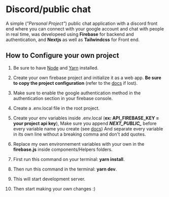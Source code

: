 # Discord/public chat

A simple (_"Personal Project"_) public chat application with a discord front end where you can connect with your google account and chat with people in real time, was developeed using **Firebase** for backend and authentication, and **Nextjs** as well as **Tailwindcss** for Front end.

## How to Configure your own project

1. Be sure to have [Node](https://nodejs.org) and [Yarn](https://yarnpkg.com/) installed.

2. Create your own firebase project and initialize it as a web app. **Be sure to copy the project configuration** (refer to the [docs](https://firebase.google.com/docs/web/setup) if lost).

3. Make sure to enable the google authentication method in the authentication section in your firebase console.

4. Create a .env.local file in the root project.

5. Create your env variables inside .env.local (**ex: API_FIREBASE_KEY = your project api key**), Make sure you append ***NEXT_PUBLIC_*** before every variable name you create (see [docs](https://nextjs.org/docs/basic-features/environment-variables#exposing-environment-variables-to-the-browser)) And separate every variable in its own line without a breaking comma and don't add quotes.

6. Replace my own environnement variables with your own in the **firebase.js** inside components/Helpers folders.

7. First run this command on your terminal: **yarn install**. 

8. Then run this command in the terminal: **yarn dev**.

9. This will start development server.

10. Then start making your own changes :)
